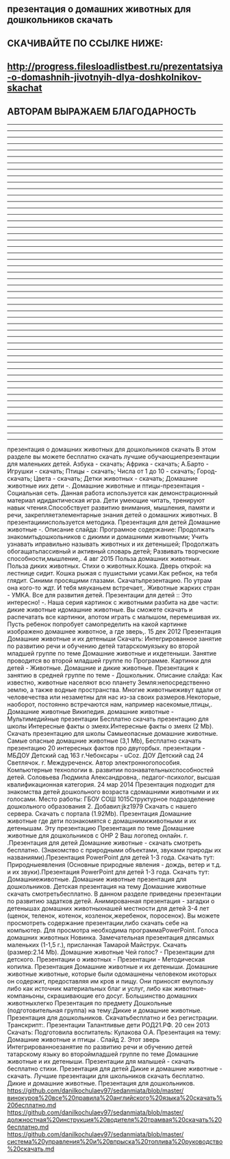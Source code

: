 презентация о домашних животных для дошкольников скачать
--------------------------------------------------
СКАЧИВАЙТЕ ПО ССЫЛКЕ НИЖЕ:
--------------------------------------------------
http://progress.filesloadlistbest.ru/prezentatsiya-o-domashnih-jivotnyih-dlya-doshkolnikov-skachat
--------------------------------------------------
АВТОРАМ ВЫРАЖАЕМ БЛАГОДАРНОСТЬ
--------------------------------------------------
--------------------------------------------------
--------------------------------------------------
--------------------------------------------------
--------------------------------------------------
--------------------------------------------------
--------------------------------------------------
--------------------------------------------------
--------------------------------------------------
--------------------------------------------------
--------------------------------------------------
--------------------------------------------------
--------------------------------------------------
--------------------------------------------------
--------------------------------------------------
--------------------------------------------------
--------------------------------------------------
--------------------------------------------------
--------------------------------------------------
--------------------------------------------------
--------------------------------------------------
--------------------------------------------------
--------------------------------------------------
--------------------------------------------------
--------------------------------------------------
--------------------------------------------------
--------------------------------------------------
--------------------------------------------------
--------------------------------------------------
--------------------------------------------------
--------------------------------------------------
--------------------------------------------------
--------------------------------------------------
--------------------------------------------------
--------------------------------------------------
--------------------------------------------------
--------------------------------------------------
--------------------------------------------------
--------------------------------------------------
--------------------------------------------------
--------------------------------------------------
--------------------------------------------------
--------------------------------------------------
--------------------------------------------------
--------------------------------------------------
--------------------------------------------------
--------------------------------------------------
--------------------------------------------------
--------------------------------------------------
--------------------------------------------------
--------------------------------------------------
презентация о домашних животных для дошкольников скачать В этом разделе вы можете бесплатно скачать лучшие обучающиепрезентации для маленьких детей. Азбука - скачать; Африка - скачать; А.Барто - Игрушки - скачать; Птицы - скачать; Числа от 1 до 10 - скачать; Город- скачать; Цвета - скачать; Детки животных - скачать; Домашние животные иих дети -. Домашние животные и птицы-презентация - Социальная сеть. Данная работа используется как демонстрационный материал идидактическая игра. Дети умеющие читать, тренируют навык чтения.Способствует развитию внимания, мышления, памяти и речи, закрепляетэлементарные знания детей о домашних животных. В презентациииспользуется методика. Презентация для детей Домашние животные  -. Описание слайда: Програмное содержание: Продолжать знакомитьдошкольников с дикими и домашними животными; Учить узнавать иправильно называть животных и их детенышей; Продолжать обогащатьпассивный и активный словарь детей; Развивать творческие способности,мышление,. 4 авг 2015  Польза домашних животных. Польза диких животных. Стихи о животных.Кошка. Дверь открой: на лестнице сидит. Кошка рыжая с пушистыми усами.Как ребнок, на тебя глядит. Синими просящими глазами. Скачатьпрезентацию. По утрам она кого-то ждт. И тебя мяуканьем встречает,. Животные жарких стран - УМКА. Все для развития детей. Презентации для детей :: Это интересно! -. Наша серия картинок с животными разбита на две части: дикие животные идомашние животные. Вы сможете скачать и распечатать все картинки, апотом играть с малышом, перемешивая их. Пусть ребенок попробует самопределить на какой картинке изображено домашнее животное, а где зверь,. 15 дек 2012  Презентация Домашние животные и их детеныши  Скачать: Интегрированное занятие по развитию речи и обучению детей татарскомуязыку во второй младшей группе по теме Домашние животные и ихдетеныши. Занятие проводится во второй младшей группе по Программе. Картинки для детей - Животные. Домашние и дикие животные. Презентация к занятию в средней группе по теме  - Дошкольник. Описание слайда: Как известно, животные населяют всю планету Земля:непосредственно землю, а также водные пространства. Многие животныеживут вдали от человечества или незаметны для нас из-за своих размеров.Некоторые, наоборот, постоянно встречаются нам, например насекомые,птицы,. Домашние животные  Википедия. домашние животные - Мультимедийные презентации
Бесплатно скачать презентацию для школы Интересные факты о змеях.Интересные факты о змеях (2 Mb). Скачать презентацию для школы Самыеопасные домашние животные. Самые опасные домашние животные (3,1 Mb), Бесплатно скачать презентацию 20 интересных фактов про двугорбых. презентации - МБДОУ Детский сад 163 г.Чебоксары - uCoz. ДОУ Детский сад 24 Светлячок. г. Междуреченск. Автор электронногопособия. Компьютерные технологии в. развитии познавательныхспособностей детей. Соловьева Людмила Александровна,. педагог-психолог, высшая квалификационная категория. 24 мар 2014  Презентация подходит для знакомства детей дошкольного возраста сдомашними животными и их голосами.  Место работы: ГБОУ СОШ 1015Структурное подразделение дошкольного образования 2. Добавил:jkz1979  Скачать с нашего сервера. Скачать с портала (1.92Mb). Презентация Домашние животные  где дети познакомятся с домашнимиживотными и их детенышам. Эту презентацию  Презентация по теме Домашние животные для дошкольников с ОНР 2  Ваш логопед онлайн. г. .Презентация для детей Домашние животные - скачать смотреть бесплатно. (Знакомство с природными объектами, звуками природы их названиями).Презентация PowerPoint для детей 1-3 года. Скачать тут: Природныеявления (Основные природные явления - дождь, ветер и т.д. и их звуки).Презентация PowerPoint для детей 1-3 года. Скачать тут: Домашниеживотные. Домашние животные презентация для дошкольников. Детская презентация на тему Домашние животные скачать смотретьбесплатно. В данном разделе приведены презентации по развитию задатков детей. Анимированная презентация - загадки о детенышах домашних животныхнашей местности для детей 3-4 лет (щенок, теленок, котенок, козленок,жеребенок, поросенок). Вы можете просмотреть содержание презентации,либо скачать себе на компьютер. Для просмотра необходима программаPowerPoint. Голоса домашних животных Новинка. Замечательная презентация длясамых маленьких (1-1,5 г.), присланная Тамарой Майструк. Скачать (размер:2.14 Mb). Домашние животные Чей голос? - Презентации для детского. Презентации о животных - Презентации - Методическая копилка. Презентация Домашние животные и их детеныши. Домашние животные  животные, которые были одомашнены человеком икоторых он содержит, предоставляя им кров и пищу. Они приносят емупользу либо как источник материальных благ и услуг, либо как животные-компаньоны, скрашивающие его досуг. Большинство домашних животныхлегко
Презентация по предмету Дошкольные (подготовительная группа) на тему:Дикие и домашние животные. Презентация для дошкольников. Скачатьбесплатно и без регистрации.  Транскрипт:. Презентации  Талантливые дети  РОД21.РФ. 20 сен 2013  Скачать:  Подготовила воспитатель: Кулакова О.А. Презентация на тему: Домашние животные и птицы . Слайд 2. Этот зверь  Интегрированноезанятие по развитию речи и обучению детей татарскому языку во второймладшей группе по теме Домашние животные и их детеныши. Презентации для малышей - скачать бесплатно  стихи. Презентация для детей Дикие и домашние животные - скачать. Лучшие презентации для школьников скачать бесплатно. Дикие и домашние животные. Презентация для дошкольников.
https://github.com/danilkochulaev97/sedanmiata/blob/master/винокуров%20все%20правила%20английского%20языка%20скачать%20бесплатно.md
https://github.com/danilkochulaev97/sedanmiata/blob/master/должностная%20инструкция%20водителя%20трамвая%20скачать%20бесплатно.md
https://github.com/danilkochulaev97/sedanmiata/blob/master/система%20управления%20и%20впрыска%20топлива%20руководство%20скачать.md